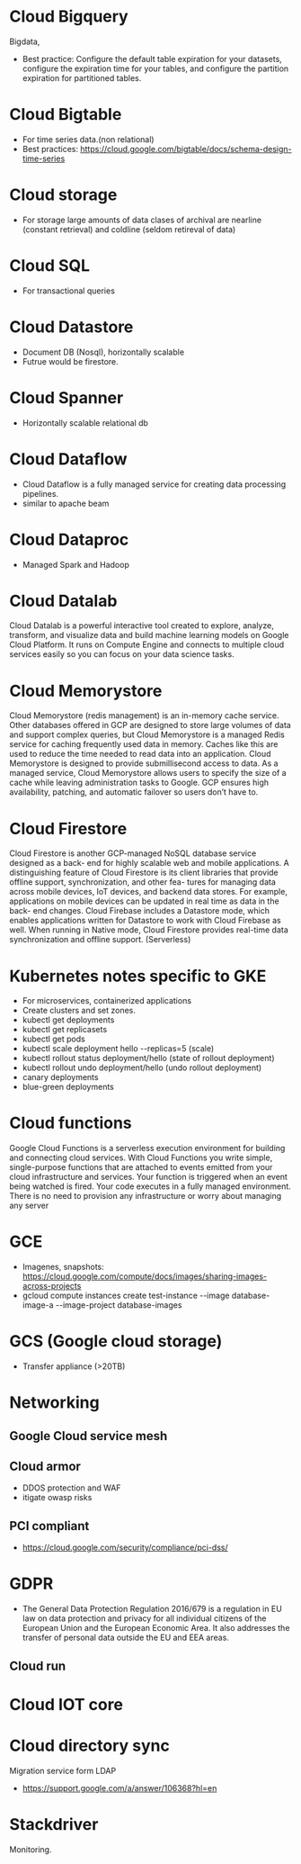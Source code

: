 # Cloud Bigquery

Bigdata, 

* Best practice: Configure the default table expiration for your datasets, configure the expiration time for your tables, and configure the partition expiration for partitioned tables.

# Cloud Bigtable

* For time series data.(non relational) 
* Best practices: https://cloud.google.com/bigtable/docs/schema-design-time-series

# Cloud storage

* For storage large amounts of data clases of archival are nearline (constant retrieval) and coldline (seldom retireval of data)

# Cloud SQL

* For transactional queries

# Cloud Datastore

* Document DB (Nosql), horizontally scalable
* Futrue would be firestore.

# Cloud Spanner 

* Horizontally scalable relational db

# Cloud Dataflow

* Cloud Dataflow is a fully managed service for creating data processing pipelines. 
* similar to apache beam 

# Cloud Dataproc 

* Managed Spark and Hadoop

# Cloud Datalab
Cloud Datalab is a powerful interactive tool created to explore, analyze, transform, and visualize data and build machine learning models on Google Cloud Platform. It runs on Compute Engine and connects to multiple cloud services easily so you can focus on your data science tasks.

# Cloud Memorystore

Cloud Memorystore (redis management) is an in-memory cache service. Other databases offered in GCP
are designed to store large volumes of data and support complex queries, but Cloud
Memorystore is a managed Redis service for caching frequently used data in memory.
Caches like this are used to reduce the time needed to read data into an application. Cloud
Memorystore is designed to provide submillisecond access to data.
As a managed service, Cloud Memorystore allows users to specify the size of a cache
while leaving administration tasks to Google. GCP ensures high availability, patching, and
automatic failover so users don’t have to.

# Cloud Firestore
Cloud Firestore is another GCP-managed NoSQL database service designed as a back-
end for highly scalable web and mobile applications. A distinguishing feature of Cloud
Firestore is its client libraries that provide offline support, synchronization, and other fea-
tures for managing data across mobile devices, IoT devices, and backend data stores. For
example, applications on mobile devices can be updated in real time as data in the back-
end changes.
Cloud Firebase includes a Datastore mode, which enables applications written for
Datastore to work with Cloud Firebase as well. When running in Native mode, Cloud
Firestore provides real-time data synchronization and offline support. (Serverless) 

# Kubernetes notes specific to GKE 

* For microservices, containerized applications
* Create clusters and set zones. 
* kubectl get deployments
* kubectl get replicasets
* kubectl get pods
* kubectl scale deployment hello --replicas=5 (scale)
* kubectl rollout status deployment/hello (state of rollout deployment) 
* kubectl rollout undo deployment/hello (undo rollout deployment)
* canary deployments
* blue-green deployments

# Cloud functions

Google Cloud Functions is a serverless execution environment for building and connecting cloud services. With Cloud Functions you write simple, single-purpose functions that are attached to events emitted from your cloud infrastructure and services. Your function is triggered when an event being watched is fired. Your code executes in a fully managed environment. There is no need to provision any infrastructure or worry about managing any server

# GCE

* Imagenes, snapshots: 
https://cloud.google.com/compute/docs/images/sharing-images-across-projects
* gcloud compute instances create test-instance --image database-image-a --image-project database-images 
 
# GCS (Google cloud storage) 
* Transfer appliance (>20TB) 


 # Networking
 
 ## Google Cloud service mesh 
 
 ## Cloud armor 
 * DDOS protection and WAF
 * itigate owasp risks 
 
 ## PCI compliant
 
 * https://cloud.google.com/security/compliance/pci-dss/
 
 # GDPR
* The General Data Protection Regulation 2016/679 is a regulation in EU law on data protection and privacy for all individual citizens of the European Union and the European Economic Area. It also addresses the transfer of personal data outside the EU and EEA areas.
 
 ## Cloud run
 
 # Cloud IOT core 
 
 # Cloud directory sync
 Migration service form LDAP
 * https://support.google.com/a/answer/106368?hl=en
 
# Stackdriver 

Monitoring. 

